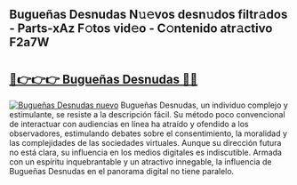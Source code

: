 ## Bugueñas Desnudas N𝚞𝚎vos desn𝚞dos filtr𝚊dos - Parts-xAz F𝚘tos vid𝚎o - C𝚘ntenido atr𝚊ctivo F2a7W

# <h2><a href="http://mbcyti.tromn.icu/?c=Bugue%c3%b1as+Desnudas">🔗👉👉👉 Bugueñas Desnudas 🔗🔗</a></h2>

[![Bugueñas Desnudas nuevo](https://i.imgur.com/pEAQMta.gif)](http://mbcyti.tromn.icu/?c=Bugue%c3%b1as+Desnudas)
Bugueñas Desnudas, un individuo complejo y estimulante, se resiste a la descripción fácil. Su método poco convencional de interactuar con audiencias en línea ha atraído y ofendido a los observadores, estimulando debates sobre el consentimiento, la moralidad y las complejidades de las sociedades virtuales. Aunque su dirección futura no está clara, su influencia en los medios digitales es indiscutible. Armada con un espíritu inquebrantable y un atractivo innegable, la influencia de Bugueñas Desnudas en el panorama digital no tiene paralelo.
